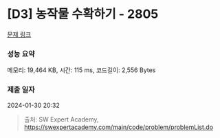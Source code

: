 # [D3] 농작물 수확하기 - 2805 

[문제 링크](https://swexpertacademy.com/main/code/problem/problemDetail.do?contestProbId=AV7GLXqKAWYDFAXB) 

### 성능 요약

메모리: 19,464 KB, 시간: 115 ms, 코드길이: 2,556 Bytes

### 제출 일자

2024-01-30 20:32



> 출처: SW Expert Academy, https://swexpertacademy.com/main/code/problem/problemList.do